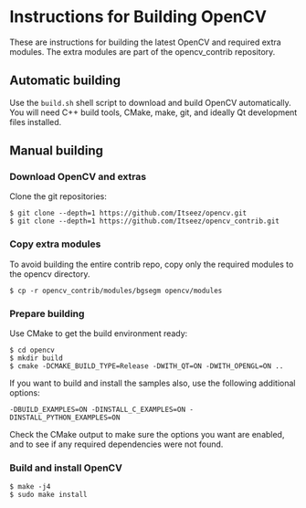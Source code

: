 # Instructions for Building OpenCV
These are instructions for building the latest OpenCV and required extra modules.
The extra modules are part of the opencv_contrib repository.

## Automatic building
Use the `build.sh` shell script to download and build OpenCV automatically. You will need
C++ build tools, CMake, make, git, and ideally Qt development files installed.

## Manual building
### Download OpenCV and extras
Clone the git repositories:
````
$ git clone --depth=1 https://github.com/Itseez/opencv.git
$ git clone --depth=1 https://github.com/Itseez/opencv_contrib.git
````

### Copy extra modules
To avoid building the entire contrib repo, copy only the required modules to the opencv directory.
````
$ cp -r opencv_contrib/modules/bgsegm opencv/modules
````

### Prepare building
Use CMake to get the build environment ready:
````
$ cd opencv
$ mkdir build
$ cmake -DCMAKE_BUILD_TYPE=Release -DWITH_QT=ON -DWITH_OPENGL=ON ..
````
If you want to build and install the samples also, use the following additional options:
````
-DBUILD_EXAMPLES=ON -DINSTALL_C_EXAMPLES=ON -DINSTALL_PYTHON_EXAMPLES=ON
````
Check the CMake output to make sure the options you want are enabled, and to see if any
required dependencies were not found.

### Build and install OpenCV
````
$ make -j4
$ sudo make install
````